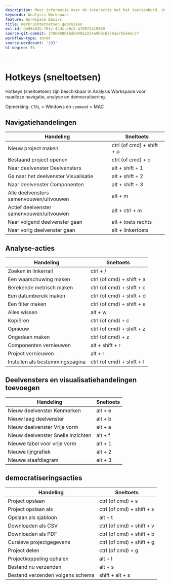 ```yaml
---
description: Meer informatie over de interactie met het toetsenbord, de sneltoetsen en de werking van de wijs-en-klik in Analysis Workspace.
keywords: Analysis Workspace
feature: Workspace Basics
title: Werkruimtetoetsen gebruiken
exl-id: de99a92b-701c-4cdc-a0c2-a70972a19499
source-git-commit: 378098861bde949a2224a9b8c6376aa7b5e8ec27
workflow-type: tm+mt
source-wordcount: '293'
ht-degree: 5%

---
```


# Hotkeys (sneltoetsen)

Hotkeys (sneltoetsen) zijn beschikbaar in Analysis Workspace voor naadloze navigatie, analyse en democratisering.

Opmerking: `CTRL` = Windows en `command` = MAC

## Navigatiehandelingen

| Handeling | Sneltoets |
|---|---|
| Nieuw project maken | ctrl (of cmd) + shift + p |
| Bestaand project openen | ctrl (of cmd) + o |
| Naar deelvenster Deelvensters | alt + shift + 1 |
| Ga naar het deelvenster Visualisatie | alt + shift + 2 |
| Naar deelvenster Componenten | alt + shift + 3 |
| Alle deelvensters samenvouwen/uitvouwen | alt + m |
| Actief deelvenster samenvouwen/uitvouwen | alt + ctrl + m |
| Naar volgend deelvenster gaan | alt + toets rechts |
| Naar vorig deelvenster gaan | alt + linkertoets |

## Analyse-acties

| Handeling | Sneltoets |
|---|---|
| Zoeken in linkerrail | ctrl + / |
| Een waarschuwing maken | ctrl (of cmd) + shift + a |
| Berekende metrisch maken | ctrl (of cmd) + shift + c |
| Een datumbereik maken | ctrl (of cmd) + shift + d |
| Een filter maken | ctrl (of cmd) + shift + e |
| Alles wissen | alt + w |
| Kopiëren | ctrl (of cmd) + c |
| Opnieuw | ctrl (of cmd) + shift + z |
| Ongedaan maken | ctrl (of cmd) + z |
| Componenten vernieuwen | alt + shift + r |
| Project vernieuwen | alt + r |
| Instellen als bestemmingspagina | ctrl (of cmd) + shift + l |

## Deelvensters en visualisatiehandelingen toevoegen

| Handeling | Sneltoets |
|---|---|
| Nieuw deelvenster Kenmerken | alt + e |
| Nieuw leeg deelvenster | alt + b |
| Nieuw deelvenster Vrije vorm | alt + a |
| Nieuw deelvenster Snelle inzichten | alt + f |
| Nieuwe tabel voor vrije vorm | alt + 1 |
| Nieuwe lijngrafiek | alt + 2 |
| Nieuwe staafdiagram | alt + 3 |

## democratiseringsacties

| Handeling | Sneltoets |
|---|---|
| Project opslaan | ctrl (of cmd) + s |
| Project opslaan als | ctrl (of cmd) + shift + s |
| Opslaan als sjabloon | alt + t |
| Downloaden als CSV | ctrl (of cmd) + shift + v |
| Downloaden als PDF | ctrl (of cmd) + shift + b |
| Cursieve projectgegevens | ctrl (of cmd) + shift + g |
| Project delen | ctrl (of cmd) + g |
| Projectkoppeling ophalen | alt + l |
| Bestand nu verzenden | alt + s |
| Bestand verzenden volgens schema | shift + alt + s |
